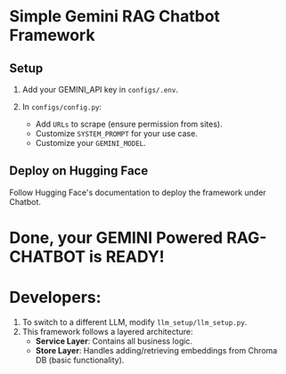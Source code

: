 # Simple Gemini RAG Chatbot Framework

## Setup

1. Add your GEMINI_API key in `configs/.env`.
   
2. In `configs/config.py`:
   - Add `URLs` to scrape (ensure permission from sites).
   - Customize `SYSTEM_PROMPT` for your use case.
   - Customize your `GEMINI_MODEL`.

## Deploy on Hugging Face
Follow Hugging Face's documentation to deploy the framework under Chatbot.

# Done, your GEMINI Powered RAG-CHATBOT is READY!

# Developers:

1. To switch to a different LLM, modify `llm_setup/llm_setup.py`.
2. This framework follows a layered architecture:
   - **Service Layer**: Contains all business logic.
   - **Store Layer**: Handles adding/retrieving embeddings from Chroma DB (basic functionality).
